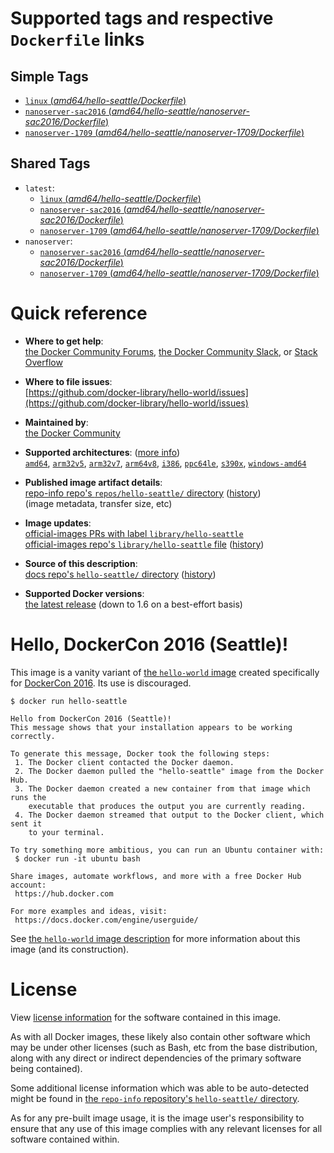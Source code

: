 <!--

********************************************************************************

WARNING:

    DO NOT EDIT "hello-seattle/README.md"

    IT IS AUTO-GENERATED

    (from the other files in "hello-seattle/" combined with a set of templates)

********************************************************************************

-->

# Supported tags and respective `Dockerfile` links

## Simple Tags

-	[`linux` (*amd64/hello-seattle/Dockerfile*)](https://github.com/docker-library/hello-world/blob/b0a34596994b120f5456f08992ef9a75ed56f34e/amd64/hello-seattle/Dockerfile)
-	[`nanoserver-sac2016` (*amd64/hello-seattle/nanoserver-sac2016/Dockerfile*)](https://github.com/docker-library/hello-world/blob/b0a34596994b120f5456f08992ef9a75ed56f34e/amd64/hello-seattle/nanoserver-sac2016/Dockerfile)
-	[`nanoserver-1709` (*amd64/hello-seattle/nanoserver-1709/Dockerfile*)](https://github.com/docker-library/hello-world/blob/b0a34596994b120f5456f08992ef9a75ed56f34e/amd64/hello-seattle/nanoserver-1709/Dockerfile)

## Shared Tags

-	`latest`:
	-	[`linux` (*amd64/hello-seattle/Dockerfile*)](https://github.com/docker-library/hello-world/blob/b0a34596994b120f5456f08992ef9a75ed56f34e/amd64/hello-seattle/Dockerfile)
	-	[`nanoserver-sac2016` (*amd64/hello-seattle/nanoserver-sac2016/Dockerfile*)](https://github.com/docker-library/hello-world/blob/b0a34596994b120f5456f08992ef9a75ed56f34e/amd64/hello-seattle/nanoserver-sac2016/Dockerfile)
	-	[`nanoserver-1709` (*amd64/hello-seattle/nanoserver-1709/Dockerfile*)](https://github.com/docker-library/hello-world/blob/b0a34596994b120f5456f08992ef9a75ed56f34e/amd64/hello-seattle/nanoserver-1709/Dockerfile)
-	`nanoserver`:
	-	[`nanoserver-sac2016` (*amd64/hello-seattle/nanoserver-sac2016/Dockerfile*)](https://github.com/docker-library/hello-world/blob/b0a34596994b120f5456f08992ef9a75ed56f34e/amd64/hello-seattle/nanoserver-sac2016/Dockerfile)
	-	[`nanoserver-1709` (*amd64/hello-seattle/nanoserver-1709/Dockerfile*)](https://github.com/docker-library/hello-world/blob/b0a34596994b120f5456f08992ef9a75ed56f34e/amd64/hello-seattle/nanoserver-1709/Dockerfile)

# Quick reference

-	**Where to get help**:  
	[the Docker Community Forums](https://forums.docker.com/), [the Docker Community Slack](https://blog.docker.com/2016/11/introducing-docker-community-directory-docker-community-slack/), or [Stack Overflow](https://stackoverflow.com/search?tab=newest&q=docker)

-	**Where to file issues**:  
	[https://github.com/docker-library/hello-world/issues](https://github.com/docker-library/hello-world/issues)

-	**Maintained by**:  
	[the Docker Community](https://github.com/docker-library/hello-world)

-	**Supported architectures**: ([more info](https://github.com/docker-library/official-images#architectures-other-than-amd64))  
	[`amd64`](https://hub.docker.com/r/amd64/hello-seattle/), [`arm32v5`](https://hub.docker.com/r/arm32v5/hello-seattle/), [`arm32v7`](https://hub.docker.com/r/arm32v7/hello-seattle/), [`arm64v8`](https://hub.docker.com/r/arm64v8/hello-seattle/), [`i386`](https://hub.docker.com/r/i386/hello-seattle/), [`ppc64le`](https://hub.docker.com/r/ppc64le/hello-seattle/), [`s390x`](https://hub.docker.com/r/s390x/hello-seattle/), [`windows-amd64`](https://hub.docker.com/r/winamd64/hello-seattle/)

-	**Published image artifact details**:  
	[repo-info repo's `repos/hello-seattle/` directory](https://github.com/docker-library/repo-info/blob/master/repos/hello-seattle) ([history](https://github.com/docker-library/repo-info/commits/master/repos/hello-seattle))  
	(image metadata, transfer size, etc)

-	**Image updates**:  
	[official-images PRs with label `library/hello-seattle`](https://github.com/docker-library/official-images/pulls?q=label%3Alibrary%2Fhello-seattle)  
	[official-images repo's `library/hello-seattle` file](https://github.com/docker-library/official-images/blob/master/library/hello-seattle) ([history](https://github.com/docker-library/official-images/commits/master/library/hello-seattle))

-	**Source of this description**:  
	[docs repo's `hello-seattle/` directory](https://github.com/docker-library/docs/tree/master/hello-seattle) ([history](https://github.com/docker-library/docs/commits/master/hello-seattle))

-	**Supported Docker versions**:  
	[the latest release](https://github.com/docker/docker-ce/releases/latest) (down to 1.6 on a best-effort basis)

# Hello, DockerCon 2016 (Seattle)!

This image is a vanity variant of [the `hello-world` image](https://hub.docker.com/_/hello-world/) created specifically for [DockerCon 2016](http://2016.dockercon.com/). Its use is discouraged.

```console
$ docker run hello-seattle

Hello from DockerCon 2016 (Seattle)!
This message shows that your installation appears to be working correctly.

To generate this message, Docker took the following steps:
 1. The Docker client contacted the Docker daemon.
 2. The Docker daemon pulled the "hello-seattle" image from the Docker Hub.
 3. The Docker daemon created a new container from that image which runs the
    executable that produces the output you are currently reading.
 4. The Docker daemon streamed that output to the Docker client, which sent it
    to your terminal.

To try something more ambitious, you can run an Ubuntu container with:
 $ docker run -it ubuntu bash

Share images, automate workflows, and more with a free Docker Hub account:
 https://hub.docker.com

For more examples and ideas, visit:
 https://docs.docker.com/engine/userguide/

```

See [the `hello-world` image description](https://hub.docker.com/_/hello-world/) for more information about this image (and its construction).

# License

View [license information](https://github.com/docker-library/hello-world/blob/master/LICENSE) for the software contained in this image.

As with all Docker images, these likely also contain other software which may be under other licenses (such as Bash, etc from the base distribution, along with any direct or indirect dependencies of the primary software being contained).

Some additional license information which was able to be auto-detected might be found in [the `repo-info` repository's `hello-seattle/` directory](https://github.com/docker-library/repo-info/tree/master/repos/hello-seattle).

As for any pre-built image usage, it is the image user's responsibility to ensure that any use of this image complies with any relevant licenses for all software contained within.
